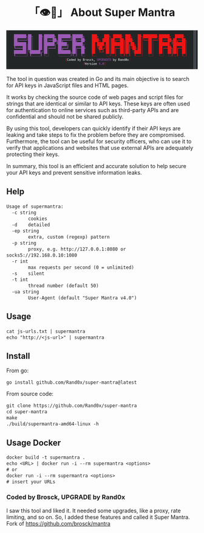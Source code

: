 <h1 align="center">「👁️🔑」 About Super Mantra</h1>

<p align="center"><img src="assets/banner.png"></p>

The tool in question was created in Go and its main objective is to search for API keys in JavaScript files and HTML pages.

It works by checking the source code of web pages and script files for strings that are identical or similar to API keys. These keys are often used for authentication to online services such as third-party APIs and are confidential and should not be shared publicly.

By using this tool, developers can quickly identify if their API keys are leaking and take steps to fix the problem before they are compromised. Furthermore, the tool can be useful for security officers, who can use it to verify that applications and websites that use external APIs are adequately protecting their keys.

In summary, this tool is an efficient and accurate solution to help secure your API keys and prevent sensitive information leaks.

## Help

```
Usage of supermantra:
  -c string
        cookies
  -d    detailed
  -ep string
        extra, custom (regexp) pattern
  -p string
        proxy, e.g. http://127.0.0.1:8080 or socks5://192.168.0.10:1080
  -r int
        max requests per second (0 = unlimited)
  -s    silent
  -t int
        thread number (default 50)
  -ua string
        User-Agent (default "Super Mantra v4.0")
```

## Usage

```
cat js-urls.txt | supermantra
echo "http://<js-url>" | supermantra
```

## Install

From go:

```
go install github.com/Rand0x/super-mantra@latest
```

From source code:

```
git clone https://github.com/Rand0x/super-mantra
cd super-mantra
make
./build/supermantra-amd64-linux -h
```

## Usage Docker

```
docker build -t supermantra .
echo <URL> | docker run -i --rm supermantra <options>
# or
docker run -i --rm supermantra <options>
# insert your URLs
```

### Coded by Brosck, UPGRADE by Rand0x

I saw this tool and liked it. It needed some upgrades, like a proxy, rate limiting, and so on. So, I added these features and called it Super Mantra.
Fork of https://github.com/brosck/mantra
